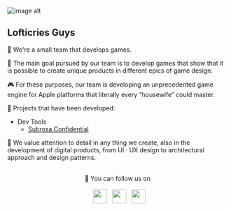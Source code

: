 ![image alt](https://github.com/Lofticries-Games/Resources/blob/release/Images/Greetings.png)

## Lofticries Guys

👋 We're a small team that develops games.

🎯 The main goal pursued by our team is to develop games that show that it is possible to create unique products in different epics of game design.

🎮 For these purposes, our team is developing an unprecedented game engine for Apple platforms that literally every “housewife” could master.

👔 Projects that have been developed:
* Dev Tools
  * [Subrosa Confidential](https://github.com/Lofticries-Games/SubrosaKit)
<!--* Games
  * Game 1 -->
  
🌃 We value attention to detail in any thing we create, also in the development of digital products, from UI · UX design to architectural approach and design patterns.

<br>

<div align="center">
    💬 You can follow us on
</div>

<br>

<div align="center">
    &nbsp
    <a href="https://t.me/+gWVGV_CWdHBiYzVi"><img src="https://github.com/Lofticries-Games/Resources/blob/release/Logos/Telegram/Telegram.png" width="32" height="32"></a>
    &nbsp
    <a href="https://www.instagram.com/lofticriesgames?igsh=a2MwZzl6Nmh3dGly&utm_source=qr"><img src="https://github.com/Lofticries-Games/Resources/blob/release/Logos/Instagram/Instagram.png" width="32" height="32"></a>
    &nbsp
    <a href="https://x.com/lofticriesgames"><img src="https://github.com/Lofticries-Games/Resources/blob/release/Logos/X · Twitter/Twitter.png" width="32" height="32"></a>
</div>
